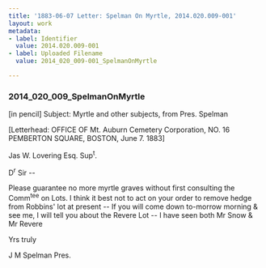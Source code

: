 ```yaml
---
title: '1883-06-07 Letter: Spelman On Myrtle, 2014.020.009-001'
layout: work
metadata:
- label: Identifier
  value: 2014.020.009-001
- label: Uploaded Filename
  value: 2014_020_009-001_SpelmanOnMyrtle

---
```

<div class="pages">
<div id="page-1653839">
<h3><a name="page-1653839">2014_020_009_SpelmanOnMyrtle</a></h3>
<div class="page-content">
<p>[in pencil] Subject: Myrtle and other subjects, from Pres. Spelman</p>
<p>[Letterhead: OFFICE OF<span class='line-break'> </span>Mt. Auburn Cemetery Corporation,<span class='line-break'> </span>NO. 16 PEMBERTON SQUARE,<span class='line-break'> </span>BOSTON, June 7. 1883]</p>
<p>Jas W. Lovering Esq.<span class='line-break'> </span>Sup<sup>t</sup>.</p>
<p>D<sup>r</sup> Sir --</p>
<p>Please guarantee<span class='line-break'> </span>no more myrtle graves without<span class='line-break'> </span>first consulting the Comm<sup>tee</sup> on Lots.<span class='line-break'> </span>I think it best not to act on<span class='line-break'> </span>your order to remove hedge from <span class='line-break'> </span>Robbins' lot at present -- If you<span class='line-break'> </span>will come down to-morrow<span class='line-break'> </span>morning &amp; see me, I will tell<span class='line-break'> </span>you about the Revere Lot --<span class='line-break'> </span>I have seen both Mr Snow<span class='line-break'> </span>&amp; Mr Revere</p>
<p>Yrs truly</p>
<p>J M Spelman<span class='line-break'> </span>Pres.</p>
</div>
</div>
<br />
</div>
